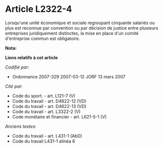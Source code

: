 # Article L2322-4

Lorsqu'une unité économique et sociale regroupant cinquante salariés ou plus est reconnue par convention ou par décision de
justice entre plusieurs entreprises juridiquement distinctes, la mise en place d'un comité d'entreprise commun est
obligatoire.

**Nota:**



**Liens relatifs à cet article**

_Codifié par_:

  - Ordonnance 2007-329 2007-03-12 JORF 13 mars 2007

_Cité par_:

  - Code du sport. - art. L121-7 (V)
  - Code du travail - art. D4622-12 (VD)
  - Code du travail - art. D4622-13 (VD)
  - Code du travail - art. L3322-2 (V)
  - Code monétaire et financier - art. L621-5-1 (V)

_Anciens textes_:

  - Code du travail - art. L431-1 (AbD)
  - Code du travail L431-1 alinéa 6

